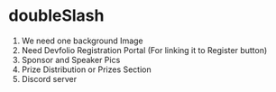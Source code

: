# doubleSlash

1. We need one background Image
2. Need Devfolio Registration Portal (For linking it to Register button)
3. Sponsor and Speaker Pics
4. Prize Distribution or Prizes Section
5. Discord server
